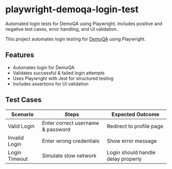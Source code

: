 # playwright-demoqa-login-test
Automated login tests for DemoQA using Playwright. Includes positive and negative test cases, error handling, and UI validation.

This project automates login testing for [DemoQA](https://demoqa.com/login) using Playwright.

## Features
- Automates login for DemoQA
- Validates successful & failed login attempts
- Uses Playwright with Jest for structured testing
- Includes assertions for UI validation

## Test Cases
| Scenario      | Steps                             | Expected Outcome         |
|---------------|-----------------------------------|--------------------------|
| Valid Login   | Enter correct username & password | Redirect to profile page |
| Invalid Login | Enter wrong credentials           | Show error message       |
| Login Timeout | Simulate slow network             | Login should handle delay properly |



